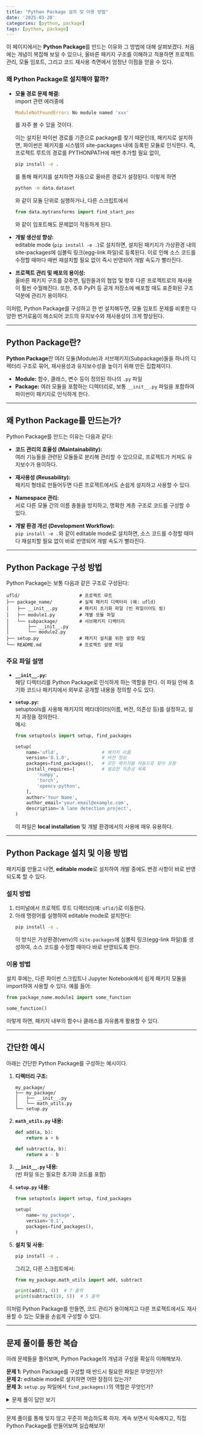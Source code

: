 ```yaml
---
title: "Python Package 설치 및 이용 방법"
date: '2025-03-20'
categories: [python, package]
tags: [python, package]
---
```


이 페이지에서는 **Python Package**를 만드는 이유와 그 방법에 대해 살펴보겠다. 처음에는 개념이 복잡해 보일 수 있으나, 올바른 패키지 구조를 이해하고 적용하면 프로젝트 관리, 모듈 임포트, 그리고 코드 재사용 측면에서 엄청난 이점을 얻을 수 있다. 

### 왜 Python Package로 설치해야 할까?

- **모듈 경로 문제 해결:**  
    import 관련 에러중에  
    ```python
    ModuleNotFoundError: No module named 'xxx'
    ```
    를 자주 볼 수 있을 것이다. 
    
    이는 설치된 파이썬 경로를 기준으로 package를 찾기 때문인데,
  패키지로 설치하면, 파이썬은 패키지를 시스템의 site-packages 내에 등록된 모듈로 인식한다. 즉, 프로젝트 루트의 경로를 PYTHONPATH에 매번 추가할 필요 없이, 
  ```bash
  pip install -e .
  ```
  를 통해 패키지를 설치하면 자동으로 올바른 경로가 설정된다. 이렇게 하면  
  ```bash
  python -m data.dataset
  ```
  와 같이 모듈 단위로 실행하거나, 다른 스크립트에서  
  ```python
  from data.mytransforms import find_start_pos
  ```
  와 같이 임포트해도 문제없이 작동하게 된다.

- **개발 생산성 향상:**  
  editable mode (`pip install -e .`)로 설치하면, 설치된 패키지가 가상환경 내의 site-packages에 심볼릭 링크(egg-link 파일)로 등록된다. 이로 인해 소스 코드를 수정할 때마다 매번 재설치할 필요 없이 즉시 반영되어 개발 속도가 빨라진다.

- **프로젝트 관리 및 배포의 용이성:**  
  올바른 패키지 구조를 갖추면, 팀원들과의 협업 및 향후 다른 프로젝트로의 재사용이 훨씬 수월해진다. 또한, 추후 PyPI 등 공개 저장소에 배포할 때도 표준화된 구조 덕분에 관리가 용이하다.

이처럼, Python Package를 구성하고 한 번 설치해두면, 모듈 임포트 문제를 비롯한 다양한 번거로움이 해소되어 코드의 유지보수와 재사용성이 크게 향상된다.

---

## Python Package란?

**Python Package**란 여러 모듈(Module)과 서브패키지(Subpackage)들을 하나의 디렉터리 구조로 묶어, 재사용성과 유지보수성을 높이기 위해 만든 집합체이다.  
- **Module:** 함수, 클래스, 변수 등이 정의된 하나의 `.py` 파일  
- **Package:** 여러 모듈을 포함하는 디렉터리로, 보통 `__init__.py` 파일을 포함하여 파이썬이 패키지로 인식하게 한다.

---

## 왜 Python Package를 만드는가?

Python Package를 만드는 이유는 다음과 같다:

- **코드 관리의 효율성 (Maintainability):**  
  여러 기능들을 관련된 모듈들로 분리해 관리할 수 있으므로, 프로젝트가 커져도 유지보수가 용이하다.

- **재사용성 (Reusability):**  
  패키지 형태로 만들어두면 다른 프로젝트에서도 손쉽게 설치하고 사용할 수 있다.

- **Namespace 관리:**  
  서로 다른 모듈 간의 이름 충돌을 방지하고, 명확한 계층 구조로 코드를 구성할 수 있다.

- **개발 환경 개선 (Development Workflow):**  
  `pip install -e .`와 같이 editable mode로 설치하면, 소스 코드를 수정할 때마다 재설치할 필요 없이 바로 반영되어 개발 속도가 빨라진다.

---

## Python Package 구성 방법

Python Package는 보통 다음과 같은 구조로 구성된다:

```
ufld/                      # 프로젝트 루트
├── package_name/          # 실제 패키지 디렉터리 (예: ufld)
│   ├── __init__.py        # 패키지 초기화 파일 (빈 파일이어도 됨)
│   ├── module1.py         # 개별 모듈 파일
│   └── subpackage/        # 서브패키지 디렉터리
│       ├── __init__.py    
│       └── module2.py
├── setup.py               # 패키지 설치를 위한 설정 파일
└── README.md              # 프로젝트 설명 파일
```

### 주요 파일 설명

- **`__init__.py`:**  
  해당 디렉터리를 Python Package로 인식하게 하는 역할을 한다. 이 파일 안에 초기화 코드나 패키지에서 외부로 공개할 내용을 정의할 수도 있다.

- **`setup.py`:**  
  setuptools를 사용해 패키지의 메타데이터(이름, 버전, 의존성 등)를 설정하고, 설치 과정을 정의한다.  
  예시:
  ```python
  from setuptools import setup, find_packages

  setup(
      name='ufld',                # 패키지 이름
      version='0.1.0',            # 버전 정보
      packages=find_packages(),   # 모든 패키지를 자동으로 찾아 포함
      install_requires=[          # 필요한 의존성 목록
          'numpy',
          'torch',
          'opencv-python',
      ],
      author='Your Name',
      author_email='your.email@example.com',
      description='A lane detection project',
  )
  ```
  이 파일은 **local installation** 및 개발 환경에서의 사용에 매우 유용하다.

---

## Python Package 설치 및 이용 방법

패키지를 만들고 나면, **editable mode**로 설치하여 개발 중에도 변경 사항이 바로 반영되도록 할 수 있다.

### 설치 방법

1. 터미널에서 프로젝트 루트 디렉터리(예: `ufld/`)로 이동한다.
2. 아래 명령어를 실행하여 editable mode로 설치한다:
   ```bash
   pip install -e .
   ```
   이 방식은 가상환경(venv)의 `site-packages`에 심볼릭 링크(egg-link 파일)를 생성하여, 소스 코드를 수정할 때마다 바로 반영되도록 한다.

### 이용 방법

설치 후에는, 다른 파이썬 스크립트나 Jupyter Notebook에서 쉽게 패키지 모듈을 import하여 사용할 수 있다.
예를 들어:
```python
from package_name.module1 import some_function

some_function()
```
이렇게 하면, 패키지 내부의 함수나 클래스를 자유롭게 활용할 수 있다.

---

## 간단한 예시

아래는 간단한 Python Package를 구성하는 예시이다.

1. **디렉터리 구조:**
   ```
   my_package/
   ├── my_package/
   │   ├── __init__.py
   │   └── math_utils.py
   └── setup.py
   ```

2. **`math_utils.py` 내용:**
   ```python
   def add(a, b):
       return a + b

   def subtract(a, b):
       return a - b
   ```

3. **`__init__.py` 내용:**  
   (빈 파일 또는 필요한 초기화 코드를 포함)

4. **`setup.py` 내용:**
   ```python
   from setuptools import setup, find_packages

   setup(
       name='my_package',
       version='0.1',
       packages=find_packages(),
   )
   ```

5. **설치 및 사용:**
   ```bash
   pip install -e .
   ```
   그리고, 다른 스크립트에서:
   ```python
   from my_package.math_utils import add, subtract

   print(add(3, 4))  # 7 출력
   print(subtract(10, 5))  # 5 출력
   ```

이처럼 Python Package를 만들면, 코드 관리가 용이해지고 다른 프로젝트에서도 재사용할 수 있는 모듈을 손쉽게 구성할 수 있다.

---

## 문제 풀이를 통한 복습

아래 문제들을 풀어보며, Python Package의 개념과 구성을 확실히 이해해보자.

**문제 1:** Python Package를 구성할 때 반드시 필요한 파일은 무엇인가?  
**문제 2:** editable mode로 설치하면 어떤 장점이 있는가?  
**문제 3:** `setup.py` 파일에서 `find_packages()`의 역할은 무엇인가?

<details>
  <summary>문제 풀이 답안 보기</summary>
  <div markdown="block">
  
  **문제 1 답:**  
  - **필수 파일:** `__init__.py`  
    → 이 파일은 해당 디렉터리를 Python Package로 인식시키는 역할을 한다.
  
  **문제 2 답:**  
  - **editable mode의 장점:**  
    코드 변경사항이 바로 반영된다.  
    → 패키지가 가상환경의 site-packages에 심볼릭 링크(egg-link 파일)로 등록되어, 소스 코드를 수정할 때마다 재설치할 필요 없이 바로 업데이트된다.
  
  **문제 3 답:**  
  - **`find_packages()`의 역할:**  
    프로젝트 디렉터리 내의 모든 서브 패키지(즉, `__init__.py`가 존재하는 폴더)를 자동으로 찾아내어 패키지 목록에 포함시킨다.
  
  </div>
</details>

---

문제 풀이를 통해 잊지 않고 꾸준히 복습하도록 하자. 계속 보면서 익숙해지고, 직접 Python Package를 만들어보며 실습해보자!